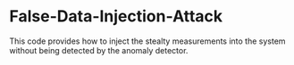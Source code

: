 # False-Data-Injection-Attack

This code provides how to inject the stealty measurements into the system without being detected by the anomaly detector.
